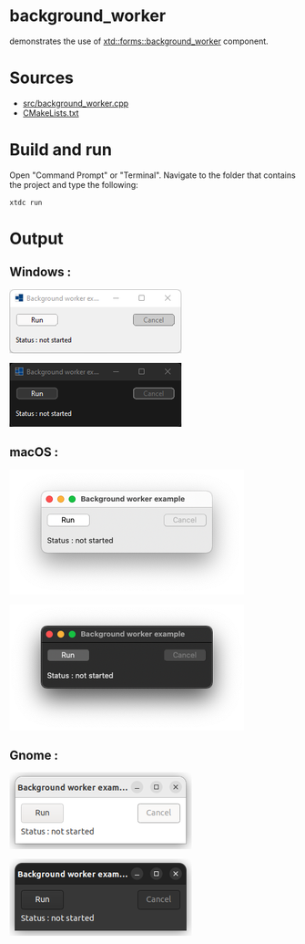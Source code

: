 # background_worker

demonstrates the use of [xtd::forms::background_worker](../../../../src/xtd.forms/include/xtd/forms/background_worker.h) component.

# Sources

* [src/background_worker.cpp](src/background_worker.cpp)
* [CMakeLists.txt](CMakeLists.txt)

# Build and run

Open "Command Prompt" or "Terminal". Navigate to the folder that contains the project and type the following:

```shell
xtdc run
```

# Output

## Windows :

![Screenshot](../../../../docs/pictures/examples/background_worker_w.png)

![Screenshot](../../../../docs/pictures/examples/background_worker_wd.png)

## macOS :

![Screenshot](../../../../docs/pictures/examples/background_worker_m.png)

![Screenshot](../../../../docs/pictures/examples/background_worker_md.png)

## Gnome :

![Screenshot](../../../../docs/pictures/examples/background_worker_g.png)

![Screenshot](../../../../docs/pictures/examples/background_worker_gd.png)
